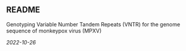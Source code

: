 ## README
Genotyping Variable Number Tandem Repeats (VNTR) for the genome sequence of monkeypox virus (MPXV)

*2022-10-26*

